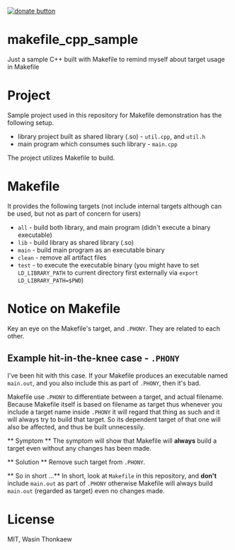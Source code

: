 [![donate button](https://img.shields.io/badge/$-donate-ff69b4.svg?maxAge=2592000&amp;style=flat)](https://github.com/haxpor/donate)

# makefile_cpp_sample
Just a sample C++ built with Makefile to remind myself about target usage in Makefile

# Project

Sample project used in this repository for Makefile demonstration has the following setup.

* library project built as shared library (.so) - `util.cpp`, and `util.h`
* main program which consumes such library - `main.cpp`

The project utilizes Makefile to build.

# Makefile

It provides the following targets (not include internal targets although can be used, but not as part of concern for users)

* `all` - build both library, and main program (didn't execute a binary executable)
* `lib` - build library as shared library (.so)
* `main` - build main program as an executable binary
* `clean` - remove all artifact files
* `test` - to execute the executable binary (you might have to set `LD_LIBRARY_PATH` to current directory first externally via `export LD_LIBRARY_PATH=$PWD`)

# Notice on Makefile

Key an eye on the Makefile's target, and `.PHONY`. They are related to each other.

## Example hit-in-the-knee case - `.PHONY`

I've been hit with this case.
If your Makefile produces an executable named `main.out`, and you also include this as part of `.PHONY`,
then it's bad.

Makefile use `.PHONY` to differentiate between a target, and actual filename. Because Makefile itself
is based on filename as target thus whenever you include a target name inside `.PHONY` it will regard
that thing as such and it will always try to build that target. So its dependent target of that one
will also be affected, and thus be built unnecessily.

** Symptom **
The symptom will show that Makefile will **always** build a target even without any changes has been made.

** Solution **
Remove such target from `.PHONY`.

** So in short ...**
In short, look at `Makefile` in this repository, and **don't** include
`main.out` as part of `.PHONY` otherwise Makefile will always build `main.out` (regarded as target)
even no changes made.

# License
MIT, Wasin Thonkaew

